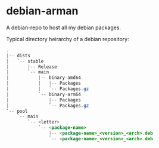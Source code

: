 # debian-arman

 A debian-repo to host all my debian packages.


Typical directory heirarchy of a debian repository: 

```java
.
|-- dists
|   `-- stable
|       |-- Release
|       `-- main
|           |-- binary-amd64
|           |   |-- Packages
|           |   `-- Packages.gz
|           `-- binary-arm64
|               |-- Packages
|               `-- Packages.gz
`-- pool
    `-- main
        `-- <letter>
            `-- <package-name>
                |-- <package-name>_<version>_<arch>.deb
                `-- <package-name>_<version>_<arch>.deb
```
